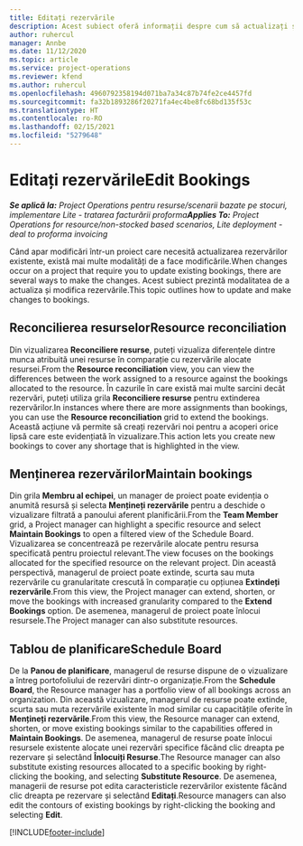 ```yaml
---
title: Editați rezervările
description: Acest subiect oferă informații despre cum să actualizați și să modificați rezervările.
author: ruhercul
manager: Annbe
ms.date: 11/12/2020
ms.topic: article
ms.service: project-operations
ms.reviewer: kfend
ms.author: ruhercul
ms.openlocfilehash: 4960792358194d071ba7a34c87b74fe2ce4457fd
ms.sourcegitcommit: fa32b1893286f20271fa4ec4be8fc68bd135f53c
ms.translationtype: HT
ms.contentlocale: ro-RO
ms.lasthandoff: 02/15/2021
ms.locfileid: "5279648"
---
```

# <a name="edit-bookings"></a><span data-ttu-id="72acc-103">Editați rezervările</span><span class="sxs-lookup"><span data-stu-id="72acc-103">Edit Bookings</span></span>

<span data-ttu-id="72acc-104">_**Se aplică la:** Project Operations pentru resurse/scenarii bazate pe stocuri, implementare Lite - tratarea facturării proforma_</span><span class="sxs-lookup"><span data-stu-id="72acc-104">_**Applies To:** Project Operations for resource/non-stocked based scenarios, Lite deployment - deal to proforma invoicing_</span></span>


<span data-ttu-id="72acc-105">Când apar modificări într-un proiect care necesită actualizarea rezervărilor existente, există mai multe modalități de a face modificările.</span><span class="sxs-lookup"><span data-stu-id="72acc-105">When changes occur on a project that require you to update existing bookings, there are several ways to make the changes.</span></span> <span data-ttu-id="72acc-106">Acest subiect prezintă modalitatea de a actualiza și modifica rezervările.</span><span class="sxs-lookup"><span data-stu-id="72acc-106">This topic outlines how to update and make changes to bookings.</span></span>

## <a name="resource-reconciliation"></a><span data-ttu-id="72acc-107">Reconcilierea resurselor</span><span class="sxs-lookup"><span data-stu-id="72acc-107">Resource reconciliation</span></span>

<span data-ttu-id="72acc-108">Din vizualizarea **Reconciliere resurse**, puteți vizualiza diferențele dintre munca atribuită unei resurse în comparație cu rezervările alocate resursei.</span><span class="sxs-lookup"><span data-stu-id="72acc-108">From the **Resource reconciliation** view, you can view the differences between the work assigned to a resource against the bookings allocated to the resource.</span></span> <span data-ttu-id="72acc-109">În cazurile în care există mai multe sarcini decât rezervări, puteți utiliza grila **Reconciliere resurse** pentru extinderea rezervărilor.</span><span class="sxs-lookup"><span data-stu-id="72acc-109">In instances where there are more assignments than bookings, you can use the **Resource reconciliation** grid to extend the bookings.</span></span> <span data-ttu-id="72acc-110">Această acțiune vă permite să creați rezervări noi pentru a acoperi orice lipsă care este evidențiată în vizualizare.</span><span class="sxs-lookup"><span data-stu-id="72acc-110">This action lets you create new bookings to cover any shortage that is highlighted in the view.</span></span>

## <a name="maintain-bookings"></a><span data-ttu-id="72acc-111">Menținerea rezervărilor</span><span class="sxs-lookup"><span data-stu-id="72acc-111">Maintain bookings</span></span>

<span data-ttu-id="72acc-112">Din grila **Membru al echipei**, un manager de proiect poate evidenția o anumită resursă și selecta **Mențineți rezervările** pentru a deschide o vizualizare filtrată a panoului aferent planificării.</span><span class="sxs-lookup"><span data-stu-id="72acc-112">From the **Team Member** grid, a Project manager can highlight a specific resource and select **Maintain Bookings** to open a filtered view of the Schedule Board.</span></span> <span data-ttu-id="72acc-113">Vizualizarea se concentrează pe rezervările alocate pentru resursa specificată pentru proiectul relevant.</span><span class="sxs-lookup"><span data-stu-id="72acc-113">The view focuses on the bookings allocated for the specified resource on the relevant project.</span></span> <span data-ttu-id="72acc-114">Din această perspectivă, managerul de proiect poate extinde, scurta sau muta rezervările cu granularitate crescută în comparație cu opțiunea **Extindeți rezervările**.</span><span class="sxs-lookup"><span data-stu-id="72acc-114">From this view, the Project manager can extend, shorten, or move the bookings with increased granularity compared to the **Extend Bookings** option.</span></span> <span data-ttu-id="72acc-115">De asemenea, managerul de proiect poate înlocui resursele.</span><span class="sxs-lookup"><span data-stu-id="72acc-115">The Project manager can also substitute resources.</span></span>

## <a name="schedule-board"></a><span data-ttu-id="72acc-116">Tablou de planificare</span><span class="sxs-lookup"><span data-stu-id="72acc-116">Schedule Board</span></span>

<span data-ttu-id="72acc-117">De la **Panou de planificare**, managerul de resurse dispune de o vizualizare a întreg portofoliului de rezervări dintr-o organizație.</span><span class="sxs-lookup"><span data-stu-id="72acc-117">From the **Schedule Board**, the Resource manager has a portfolio view of all bookings across an organization.</span></span> <span data-ttu-id="72acc-118">Din această vizualizare, managerul de resurse poate extinde, scurta sau muta rezervările existente în mod similar cu capacitățile oferite în **Mențineți rezervările**.</span><span class="sxs-lookup"><span data-stu-id="72acc-118">From this view, the Resource manager can extend, shorten, or move existing bookings similar to the capabilities offered in **Maintain Bookings**.</span></span> <span data-ttu-id="72acc-119">De asemenea, managerul de resurse poate înlocui resursele existente alocate unei rezervări specifice făcând clic dreapta pe rezervare și selectând **Înlocuiți Resurse**.</span><span class="sxs-lookup"><span data-stu-id="72acc-119">The Resource manager can also substitute existing resources allocated to a specific booking by right-clicking the booking, and selecting **Substitute Resource**.</span></span> <span data-ttu-id="72acc-120">De asemenea, managerii de resurse pot edita caracteristicle rezervărilor existente făcând clic dreapta pe rezervare și selectând **Editați**.</span><span class="sxs-lookup"><span data-stu-id="72acc-120">Resource managers can also edit the contours of existing bookings by right-clicking the booking and selecting **Edit**.</span></span>


[!INCLUDE[footer-include](../includes/footer-banner.md)]